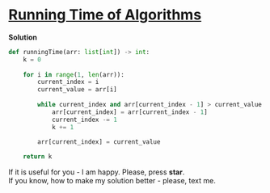 # [Running Time of Algorithms](https://www.hackerrank.com/challenges/runningtime/problem)

**Solution**
```python
def runningTime(arr: list[int]) -> int:
    k = 0
    
    for i in range(1, len(arr)):
        current_index = i
        current_value = arr[i]
        
        while current_index and arr[current_index - 1] > current_value:
            arr[current_index] = arr[current_index - 1]
            current_index -= 1
            k += 1
            
        arr[current_index] = current_value

    return k
```

If it is useful for you - I am happy. Please, press **star**.  
If you know, how to make my solution better - please, text me.
